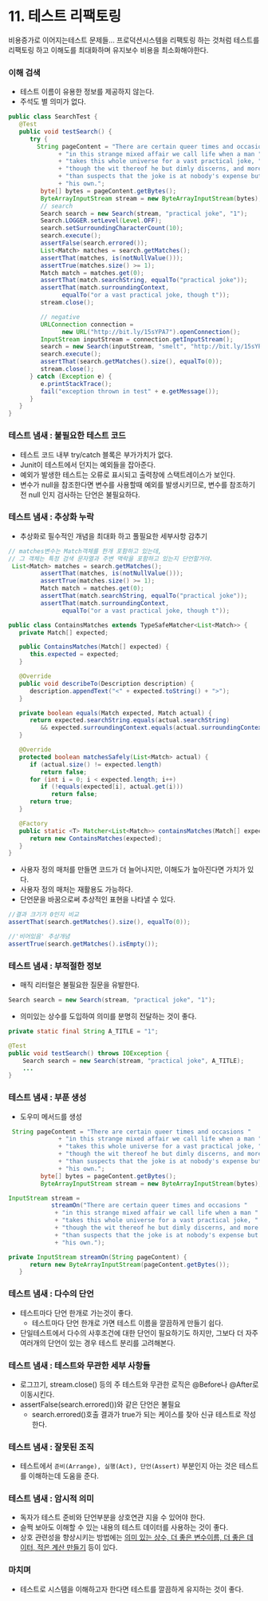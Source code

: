 # 11. 테스트 리팩토링
비용증가로 이어지는테스트 문제들...
프로덕션시스템을 리팩토링 하는 것처럼 테스트를 리팩토링 하고 이해도를 최대화하며 유지보수 비용을 최소화해야한다.

### 이해 검색
- 테스트 이름이 유용한 정보를 제공하지 않는다.
- 주석도 별 의미가 없다.

```java
public class SearchTest {
   @Test
   public void testSearch() {
      try {
        String pageContent = "There are certain queer times and occasions "
              + "in this strange mixed affair we call life when a man "
              + "takes this whole universe for a vast practical joke, "
              + "though the wit thereof he but dimly discerns, and more "
              + "than suspects that the joke is at nobody's expense but "
              + "his own.";
         byte[] bytes = pageContent.getBytes();
         ByteArrayInputStream stream = new ByteArrayInputStream(bytes);
         // search
         Search search = new Search(stream, "practical joke", "1");
         Search.LOGGER.setLevel(Level.OFF);
         search.setSurroundingCharacterCount(10);
         search.execute();
         assertFalse(search.errored());
         List<Match> matches = search.getMatches();
         assertThat(matches, is(notNullValue()));
         assertTrue(matches.size() >= 1);
         Match match = matches.get(0);
         assertThat(match.searchString, equalTo("practical joke"));
         assertThat(match.surroundingContext, 
               equalTo("or a vast practical joke, though t"));
         stream.close();

         // negative
         URLConnection connection = 
               new URL("http://bit.ly/15sYPA7").openConnection();
         InputStream inputStream = connection.getInputStream();
         search = new Search(inputStream, "smelt", "http://bit.ly/15sYPA7");
         search.execute();
         assertThat(search.getMatches().size(), equalTo(0));
         stream.close();
      } catch (Exception e) {
         e.printStackTrace();
         fail("exception thrown in test" + e.getMessage());
      }
   }
}
```

### 테스트 냄새 : 불필요한 테스트 코드
- 테스트 코드 내부 try/catch 블록은 부가가치가 없다.
- Junit이 테스트에서 던지는 예외들을 잡아준다.
- 예외가 발생한 테스트는 오류로 표시되고 출력창에 스택트레이스가 보인다.
- 변수가 null을 참조한다면 변수를 사용할때 예외를 발생시키므로, 변수를 참조하기전 null 인지 검사하는 단언은 불필요하다.


### 테스트 냄새 : 추상화 누락
- 추상화로 필수적인 개념을 최대화 하고 풀필요한 세부사항 감추기
```java
// matches변수는 Match객체를 한개 포함하고 있는데, 
// 그 객체는 특정 검색 문자열과 주변 맥락을 포함하고 있는지 단언할거야.
 List<Match> matches = search.getMatches();
         assertThat(matches, is(notNullValue()));
         assertTrue(matches.size() >= 1);
         Match match = matches.get(0);
         assertThat(match.searchString, equalTo("practical joke"));
         assertThat(match.surroundingContext, 
               equalTo("or a vast practical joke, though t"));
```
```java
public class ContainsMatches extends TypeSafeMatcher<List<Match>> {
   private Match[] expected;

   public ContainsMatches(Match[] expected) {
      this.expected = expected;
   }

   @Override
   public void describeTo(Description description) {
      description.appendText("<" + expected.toString() + ">");
   }

   private boolean equals(Match expected, Match actual) {
      return expected.searchString.equals(actual.searchString)
         && expected.surroundingContext.equals(actual.surroundingContext);
   }

   @Override
   protected boolean matchesSafely(List<Match> actual) {
      if (actual.size() != expected.length)
         return false;
      for (int i = 0; i < expected.length; i++)
         if (!equals(expected[i], actual.get(i)))
            return false;
      return true;
   }

   @Factory
   public static <T> Matcher<List<Match>> containsMatches(Match[] expected) {
      return new ContainsMatches(expected);
   }
}
```
- 사용자 정의 매처를 만들면 코드가 더 늘어나지만, 이해도가 높아진다면 가치가 있다.
- 사용자 정의 매처는 재활용도 가능하다. 
- 단언문을 바꿈으로써 추상적인 표현을 나타낼 수 있다.
```java
//결과 크기가 0인지 비교
assertThat(search.getMatches().size(), equalTo(0));

//'비어있음' 추상개념
assertTrue(search.getMatches().isEmpty());
```

### 테스트 냄새 : 부적절한 정보
- 매직 리터럴은 불필요한 질문을 유발한다.
```java
Search search = new Search(stream, "practical joke", "1");
```
- 의미있는 상수를 도입하여 의미를 분명히 전달하는 것이 좋다.
```java
private static final String A_TITLE = "1";

@Test
public void testSearch() throws IOException {
    Search search = new Search(stream, "practical joke", A_TITLE);
    ...
}
```
### 테스트 냄새 : 부푼 생성
- 도우미 메서드를 생성
```java
 String pageContent = "There are certain queer times and occasions "
              + "in this strange mixed affair we call life when a man "
              + "takes this whole universe for a vast practical joke, "
              + "though the wit thereof he but dimly discerns, and more "
              + "than suspects that the joke is at nobody's expense but "
              + "his own.";
         byte[] bytes = pageContent.getBytes();
         ByteArrayInputStream stream = new ByteArrayInputStream(bytes);
```
```java
InputStream stream =
            streamOn("There are certain queer times and occasions "
             + "in this strange mixed affair we call life when a man "
             + "takes this whole universe for a vast practical joke, "
             + "though the wit thereof he but dimly discerns, and more "
             + "than suspects that the joke is at nobody's expense but "
             + "his own.");

private InputStream streamOn(String pageContent) {
      return new ByteArrayInputStream(pageContent.getBytes());
   }
```

### 테스트 냄새 : 다수의 단언
- 테스트마다 단언 한개로 가는것이 좋다.
    - 테스트마다 단언 한개로 가면 테스트 이름을 깔끔하게 만들기 쉽다.
- 단일테스트에서 다수의 사후조건에 대한 단언이 필요하기도 하지만, 그보다 더 자주 여러개의 단언이 있는 경우 테스트 분리를 고려해본다.


### 테스트 냄새 : 테스트와 무관한 세부 사항들
- 로그끄기, stream.close() 등의 주 테스트와 무관한 로직은 @Before나  @After로 이동시킨다.
- assertFalse(search.errored())와 같은 단언은 불필요
    - search.errored()호출 결과가 true가 되는 케이스를 찾아 신규 테스트로 작성한다.
    
### 테스트 냄새 : 잘못된 조직
- 테스트에서 `준비(Arrange), 실행(Act), 단언(Assert)` 부분인지 아는 것은 테스트를 이해하는데 도움을 준다.
 

### 테스트 냄새 : 암시적 의미
- 독자가 테스트 준비와 단언부분을 상호연관 지을 수 있어야 한다.
- 슬쩍 보아도 이해할 수 있는 내용의 테스트 데이터를 사용하는 것이 좋다.
- 상호 관련성을 향상시키는 방법에는 <u>의미 있는 상수, 더 좋은 변수이름, 더 좋은 데이터, 적은 계산 만들기</u> 등이 있다. 

### 마치며
- 테스트로 시스템을 이해하고자 한다면 테스트를 깔끔하게 유지하는 것이 좋다.